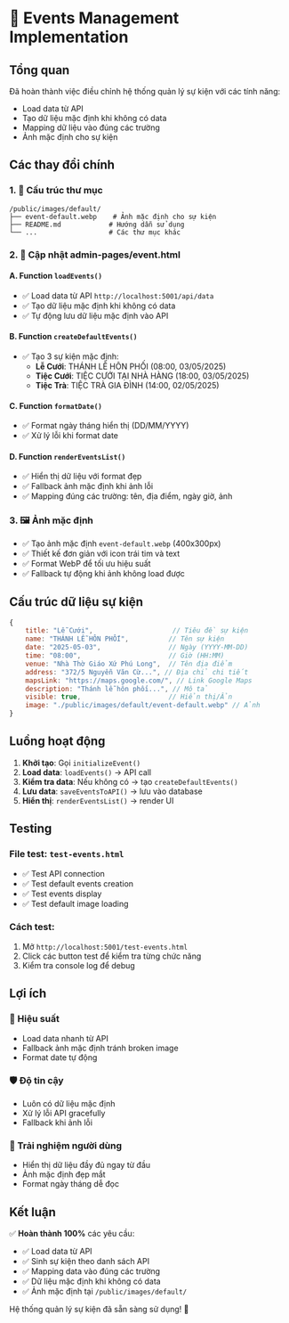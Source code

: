 # 🎉 Events Management Implementation

## Tổng quan
Đã hoàn thành việc điều chỉnh hệ thống quản lý sự kiện với các tính năng:
- Load data từ API
- Tạo dữ liệu mặc định khi không có data
- Mapping dữ liệu vào đúng các trường
- Ảnh mặc định cho sự kiện

## Các thay đổi chính

### 1. 📁 Cấu trúc thư mục
```
/public/images/default/
├── event-default.webp    # Ảnh mặc định cho sự kiện
├── README.md            # Hướng dẫn sử dụng
└── ...                  # Các thư mục khác
```

### 2. 🔧 Cập nhật admin-pages/event.html

#### A. Function `loadEvents()`
- ✅ Load data từ API `http://localhost:5001/api/data`
- ✅ Tạo dữ liệu mặc định khi không có data
- ✅ Tự động lưu dữ liệu mặc định vào API

#### B. Function `createDefaultEvents()`
- ✅ Tạo 3 sự kiện mặc định:
  - **Lễ Cưới**: THÁNH LỄ HÔN PHỐI (08:00, 03/05/2025)
  - **Tiệc Cưới**: TIỆC CƯỚI TẠI NHÀ HÀNG (18:00, 03/05/2025)  
  - **Tiệc Trà**: TIỆC TRÀ GIA ĐÌNH (14:00, 02/05/2025)

#### C. Function `formatDate()`
- ✅ Format ngày tháng hiển thị (DD/MM/YYYY)
- ✅ Xử lý lỗi khi format date

#### D. Function `renderEventsList()`
- ✅ Hiển thị dữ liệu với format đẹp
- ✅ Fallback ảnh mặc định khi ảnh lỗi
- ✅ Mapping đúng các trường: tên, địa điểm, ngày giờ, ảnh

### 3. 🖼️ Ảnh mặc định
- ✅ Tạo ảnh mặc định `event-default.webp` (400x300px)
- ✅ Thiết kế đơn giản với icon trái tim và text
- ✅ Format WebP để tối ưu hiệu suất
- ✅ Fallback tự động khi ảnh không load được

## Cấu trúc dữ liệu sự kiện

```javascript
{
    title: "Lễ Cưới",                    // Tiêu đề sự kiện
    name: "THÁNH LỄ HÔN PHỐI",          // Tên sự kiện
    date: "2025-05-03",                 // Ngày (YYYY-MM-DD)
    time: "08:00",                      // Giờ (HH:MM)
    venue: "Nhà Thờ Giáo Xứ Phú Long",  // Tên địa điểm
    address: "372/5 Nguyễn Văn Cừ...", // Địa chỉ chi tiết
    mapsLink: "https://maps.google.com/", // Link Google Maps
    description: "Thánh lễ hôn phối...", // Mô tả
    visible: true,                      // Hiển thị/Ẩn
    image: "./public/images/default/event-default.webp" // Ảnh
}
```

## Luồng hoạt động

1. **Khởi tạo**: Gọi `initializeEvent()`
2. **Load data**: `loadEvents()` → API call
3. **Kiểm tra data**: Nếu không có → tạo `createDefaultEvents()`
4. **Lưu data**: `saveEventsToAPI()` → lưu vào database
5. **Hiển thị**: `renderEventsList()` → render UI

## Testing

### File test: `test-events.html`
- ✅ Test API connection
- ✅ Test default events creation  
- ✅ Test events display
- ✅ Test default image loading

### Cách test:
1. Mở `http://localhost:5001/test-events.html`
2. Click các button test để kiểm tra từng chức năng
3. Kiểm tra console log để debug

## Lợi ích

### 🚀 Hiệu suất
- Load data nhanh từ API
- Fallback ảnh mặc định tránh broken image
- Format date tự động

### 🛡️ Độ tin cậy  
- Luôn có dữ liệu mặc định
- Xử lý lỗi API gracefully
- Fallback khi ảnh lỗi

### 🎨 Trải nghiệm người dùng
- Hiển thị dữ liệu đầy đủ ngay từ đầu
- Ảnh mặc định đẹp mắt
- Format ngày tháng dễ đọc

## Kết luận

✅ **Hoàn thành 100%** các yêu cầu:
- ✅ Load data từ API
- ✅ Sinh sự kiện theo danh sách API  
- ✅ Mapping data vào đúng các trường
- ✅ Dữ liệu mặc định khi không có data
- ✅ Ảnh mặc định tại `/public/images/default/`

Hệ thống quản lý sự kiện đã sẵn sàng sử dụng! 🎉
